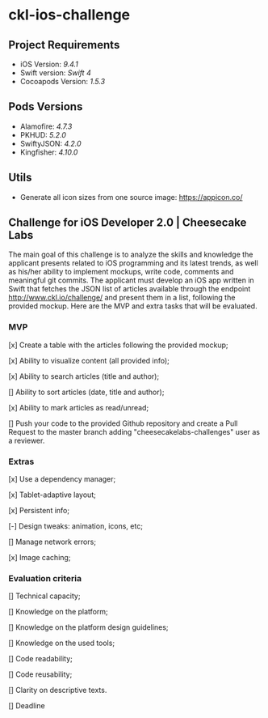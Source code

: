 # ckl-ios-challenge

## Project Requirements

* iOS Version: *9.4.1*
* Swift version: *Swift 4*
* Cocoapods Version: *1.5.3*

## Pods Versions

* Alamofire: *4.7.3*
* PKHUD: *5.2.0*
* SwiftyJSON: *4.2.0*
* Kingfisher: *4.10.0*

## Utils

* Generate all icon sizes from one source image: https://appicon.co/

## Challenge for iOS Developer 2.0 | Cheesecake Labs

The main goal of this challenge is to analyze the skills and knowledge the applicant presents related to iOS programming and its latest trends, as well as his/her ability to implement mockups, write code, comments and meaningful git commits.
The applicant must develop an iOS app written in Swift that fetches the JSON list of articles available through the endpoint http://www.ckl.io/challenge/ and present them in a list, following the provided mockup. Here are the MVP and extra tasks that will be evaluated.

### MVP

[x] Create a table with the articles following the provided mockup;

[x] Ability to visualize content (all provided info);

[x] Ability to search articles (title and author);

[] Ability to sort articles (date, title and author);

[x] Ability to mark articles as read/unread;

[] Push your code to the provided Github repository and create a Pull Request to the master branch adding "cheesecakelabs-challenges" user as a reviewer.

### Extras

[x] Use a dependency manager;

[x] Tablet-adaptive layout;

[x] Persistent info;

[-] Design tweaks: animation, icons, etc;

[] Manage network errors;

[x] Image caching;

### Evaluation criteria

[] Technical capacity;

[] Knowledge on the platform;

[] Knowledge on the platform design guidelines;

[] Knowledge on the used tools;

[] Code readability;

[] Code reusability;

[] Clarity on descriptive texts.

[] Deadline
